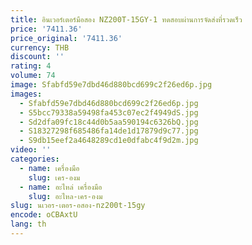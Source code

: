```yaml
---
title: อินเวอร์เตอร์มือสอง NZ200T-15GY-1 ทดสอบผ่านการจัดส่งที่รวดเร็ว
price: '7411.36'
price_original: '7411.36'
currency: THB
discount: ''
rating: 4
volume: 74
image: Sfabfd59e7dbd46d880bcd699c2f26ed6p.jpg
images:
  - Sfabfd59e7dbd46d880bcd699c2f26ed6p.jpg
  - S5bcc79338a59498fa453c07ec2f4949dS.jpg
  - Sd2dfa09fc18c44d0b5aa590194c6326bQ.jpg
  - S18327298f685486fa14de1d17879d9c77.jpg
  - S9db15eef2a4648289cd1e0dfabc4f9d2m.jpg
video: ''
categories:
  - name: เครื่องมือ
    slug: เคร-องม
  - name: อะไหล่ เครื่องมือ
    slug: อะไหล-เคร-องม
slug: นเวอร-เตอร-อสอง-nz200t-15gy
encode: oCBAxtU
lang: th
---
```

  